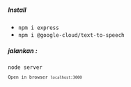 <h5>Install</h5>
<ul>
  <li><code>npm i express</code></li>
  <li><code>npm i @google-cloud/text-to-speech</code></li>
</ul>
<h5>jalankan : </h5>
<code>node server<code>
<p>Open in browser <code>localhost:3000</code></p>
